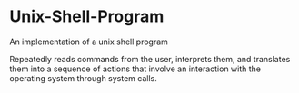# Unix-Shell-Program
An implementation of a unix shell program

Repeatedly reads commands from the user, interprets them, and translates them into a sequence of actions that involve an interaction with the operating system through system calls. 

